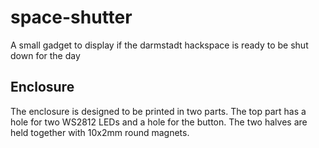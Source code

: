 # space-shutter

A small gadget to display if the darmstadt hackspace is ready to be shut down for the day

## Enclosure

The enclosure is designed to be printed in two parts. The top part has a hole for two WS2812 LEDs and a hole for the button. The two halves are held together with 10x2mm round magnets.
